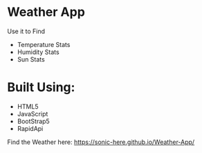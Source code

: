 
<h1>Weather App</h1>
<p>Use it to Find</p>
<ul>
<li>Temperature Stats</li>
<li>Humidity Stats</li>
<li>Sun Stats</li>
</ul>

<h1>Built Using:</h1>
<ul>
<li>HTML5</li>
<li>JavaScript</li>
<li>BootStrap5</li>
<li>RapidApi</li>
</ul>


Find the Weather here: https://sonic-here.github.io/Weather-App/
